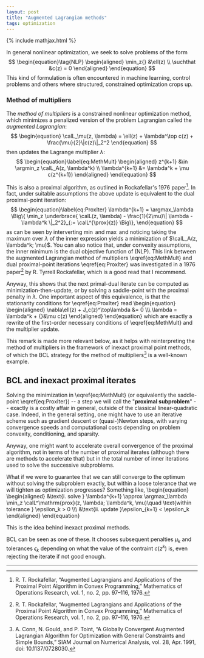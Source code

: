 ```yaml
---
layout: post
title: "Augmented Lagrangian methods"
tags: optimization
---
```

{% include mathjax.html %}

In general nonlinear optimization, we seek to solve problems of the form
$$
\begin{equation}\tag{NLP}
\begin{aligned}
    \min_z{} &\ell(z)  \\
    \suchthat &c(z) = 0
\end{aligned}
\end{equation}
$$
This kind of formulation is often encountered in machine learning, control problems and others where structured, constrained optimization crops up.

### Method of multipliers

The _method of multipliers_ is a constrained nonlinear optimization method, which minimizes a penalized version of the problem Lagrangian called the _augmented Lagrangian_:
$$
\begin{equation}
    \calL_\mu(z, \lambda) = \ell(z) + \lambda^\top c(z) + \frac{\mu}{2}\|c(z)\|_2^2
\end{equation}
$$
then updates the Lagrange multiplier $\lambda$:
$$
\begin{equation}\label{eq:MethMult}
\begin{aligned}
    z^{k+1} &\in \argmin_z \calL_A(z, \lambda^k)  \\
    \lambda^{k+1} &= \lambda^k + \mu c(z^{k+1})
\end{aligned}
\end{equation}
$$

This is also a proximal algorithm, as outlined in Rockafellar's 1976 paper[^Rock76]. In fact, under suitable assumptions the above update is equivalent to the dual proximal-point iteration:
$$
\begin{equation}\label{eq:ProxIter}
    \lambda^{k+1} = \argmax_\lambda \Big\{ \min_z
        \underbrace{
        \calL(z, \lambda) - \frac{1}{2\mu}\| \lambda - \lambda^k \|_2^2}_{:= \calL^{\prox}(z)}
    \Big\},
\end{equation}
$$
as can be seen by interverting $\min$ and $\max$ and noticing taking the maximum over $\lambda$ of the inner expression yields a minimization of $\calL_A(z, \lambda^k; \mu)$. You can also notice that, under convexity assumptions, the inner minimum is the dual objective function of (NLP). This link between the augmented Lagrangian method of multipliers \eqref{eq:MethMult} and dual proximal-point iterations \eqref{eq:ProxIter} was investigated in a 1976 paper[^Rock76] by R. Tyrrell Rockafellar, which is a good read that I recommend.

Anyway, this shows that the next primal-dual iterate can be computed as minimization-then-update, or by solving a saddle-point with the proximal penalty in $\lambda$.
One important aspect of this equivalence, is that the stationarity conditions for \eqref{eq:ProxIter} read
\\begin{equation}
\begin{aligned}
    \nabla\ell(z) + J_c(z)^\top\lambda &= 0  \\\\\\
    \lambda = \lambda^k + {}&\mu c(z)
\end{aligned}
\\end{equation}
which are exactly a rewrite of the first-order necessary conditions of \eqref{eq:MethMult} and the multiplier update.

This remark is made more relevant below, as it helps with reinterpreting the method of multipliers in the framework of inexact proximal point methods, of which the BCL strategy for the method of multipliers[^Conn91] is a well-known example.

## BCL and inexact proximal iterates

Solving the minimization in \eqref{eq:MethMult} (or equivalently the saddle-point \eqref{eq:ProxIter}) -- a step we will call the "**proximal subproblem**" -- exactly is a costly affair in general, outside of the classical linear-quadratic case. Indeed, in the general setting, one might have to use an iterative scheme such as gradient descent or (quasi-)Newton steps, with varying convergence speeds and computational costs depending on problem convexity, conditioning, and sparsity.

Anyway, one might want to accelerate overall convergence of the proximal algorithm, not in terms of the number of proximal iterates (although there are methods to accelerate that) but in the total number of inner iterations used to solve the successive subproblems.

What if we were to guarantee that we can still converge to the optimum without solving the subproblem exactly, but within a loose tolerance that we will tighten as optimization progresses? Something like,
\\begin{equation}
\begin{aligned}
    &\text{i.  solve } \lambda^{k+1} \approx \argmax_\lambda \min_z \calL^\mathrm{prox}(z, \lambda; \lambda^k, \mu)\quad \text{within tolerance } \epsilon_k > 0  \\\\\\
    &\text{ii. update }\epsilon_{k+1} < \epsilon_k
\end{aligned}
\\end{equation}

This is the idea behind inexact proximal methods.

BCL can be seen as one of these. It chooses subsequent penalties $\mu_k$ and tolerances $\epsilon_k$ depending on what the value of the contraint $c(z^k)$ is, even rejecting the iterate if not good enough.

--------

[^Rock76]: R. T. Rockafellar, “Augmented Lagrangians and Applications of the Proximal Point Algorithm in Convex Programming,” Mathematics of Operations Research, vol. 1, no. 2, pp. 97–116, 1976.

[^Conn91]: A. Conn, N. Gould, and P. Toint, “A Globally Convergent Augmented Lagrangian Algorithm for Optimization with General Constraints and Simple Bounds,” SIAM Journal on Numerical Analysis, vol. 28, Apr. 1991, doi: 10.1137/0728030.

[^Carp21]: J. Carpentier, R. Budhiraja, and N. Mansard, “Proximal and Sparse Resolution of Constrained Dynamic Equations,” Austin / Virtual, United States, Jul. 2021. Accessed: Sep. 17, 2021. [Online]. Available: <https://hal.inria.fr/hal-03271811>

